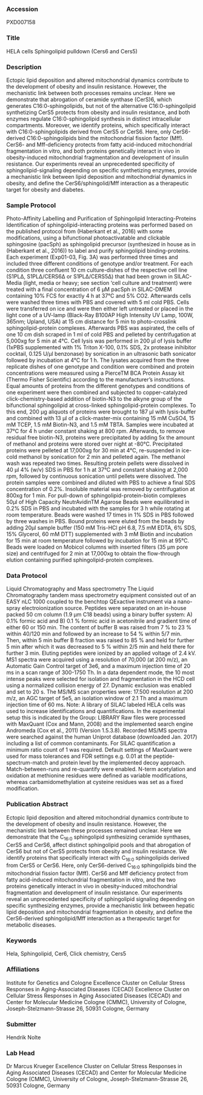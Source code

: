 ### Accession
PXD007158

### Title
HELA cells Sphingolipid pulldown (Cers6 and Cers5)

### Description
Ectopic lipid deposition and altered mitochondrial dynamics contribute to the development of obesity and insulin resistance. However, the mechanistic link between both processes remains unclear. Here we demonstrate that abrogation of ceramide synthase (CerS)6, which generates C16:0-sphingolipids, but not of the alternative C16:0-sphingolipid synthetizing CerS5 protects from obesity and insulin resistance, and both enzymes regulate C16:0-sphingolipid synthesis in distinct intracellular compartments. Moreover, we identify proteins, which specifically interact with C16:0-sphingolipids derived from CerS5 or CerS6. Here, only CerS6-derived C16:0-sphingolipids bind the mitochondrial fission factor (Mff). CerS6- and Mff-deficiency protects from fatty acid-induced mitochondrial fragmentation in vitro, and both proteins genetically interact in vivo in obesity-induced mitochondrial fragmentation and development of insulin resistance. Our experiments reveal an unprecedented specificity of sphingolipid-signaling depending on specific synthetizing enzymes, provide a mechanistic link between lipid deposition and mitochondrial dynamics in obesity, and define the CerS6/sphingolid/Mff interaction as a therapeutic target for obesity and diabetes.

### Sample Protocol
Photo-Affinity Labelling and Purification of Sphingolipid Interacting-Proteins Identification of sphingolipid-interacting proteins was performed based on the published protocol from (Haberkant et al., 2016) with some modifications, using a bifunctional photoactivatable and clickable sphingosine (pacSph) as sphingolipid precursor (synthesized in house as in (Haberkant et al., 2016)) to label and purify sphingolipid binding-proteins. Each experiment (Exp01-03, Fig. 3A) was performed three times and included three different conditions of genotype and/or treatment. For each condition three confluent 10 cm culture-dishes of the respective cell line (S1PLΔ, S1PLΔ/CERS6Δ or S1PLΔ/CERS5Δ) that had been grown in SILAC-Media (light, media or heavy; see section ‘cell culture and treatment) were treated with a final concentration of 6 µM pacSph in SILAC-DMEM containing 10% FCS for exactly 4 h at 37°C and 5% CO2. Afterwards cells were washed three times with PBS and covered with 5 ml cold PBS. Cells were transferred on ice and were then either left untreated or placed in the light cone of a UV-lamp (Black-Ray B100AP High Intensity UV Lamp, 100W, 365nm; Upland, USA) at 15 cm distance for 5 min to photo-crosslink sphingolipid-protein complexes. Afterwards PBS was aspirated, the cells of one 10 cm dish scraped in 1 ml of cold PBS and pelleted by centrifugation at 5,000xg for 5 min at 4°C. Cell lysis was performed in 200 µl of lysis buffer (1xPBS supplemented with 1% Triton X-100, 0.1% SDS, 2x protease inihibitor cocktail, 0.125 U/µl benzonase) by sonication in an ultrasonic bath sonicator followed by incubation at 4°C for 1 h. The lysates acquired from the three replicate dishes of one genotype and condition were combined and protein concentrations were measured using a PierceTM BCA Protein Assay kit (Thermo Fisher Scientific) according to the manufacturer’s instructions. Equal amounts of proteins from the different genotypes and conditions of one experiment were then combined and subjected to copper-catalyzed click-chemistry-based addition of biotin-N3 to the alkyne group of the bifunctional sphingolipid at cross-linked sphingolipid-protein complexes. To this end, 200 µg aliquots of proteins were brought to 187 µl with lysis-buffer and combined with 13 µl of a click-master-mix containing 15 mM CuSO4, 15 mM TCEP, 1.5 mM Biotin-N3, and 1.5 mM TBTA. Samples were incubated at 37°C for 4 h under constant shaking at 800 rpm. Afterwards, to remove residual free biotin-N3, proteins were precipitated by adding 5x the amount of methanol and proteins were stored over night at -80°C. Precipitated proteins were pelleted at 17,000xg for 30 min at 4°C, re-suspended in ice-cold methanol by sonication for 2 min and pelleted again. The methanol wash was repeated two times. Resulting protein pellets were dissolved in 40 µl 4% (w/v) SDS in PBS for 1 h at 37°C and constant shaking at 2,000 rpm, followed by continuous sonication until pellets were dissolved. The protein samples were combined and diluted with PBS to achieve a final SDS concentration of 0.2%. Insoluble material was removed by centrifugation at 800xg for 1 min.   For pull-down of sphingolipid-protein-biotin complexes 50µl of High Capacity NeutrAvidinTM Agarose Beads were equilibrated in 0.2% SDS in PBS and incubated with the samples for 3 h while rotating at room temperature. Beads were washed 17 times in 1% SDS in PBS followed by three washes in PBS. Bound proteins were eluted from the beads by adding 20µl sample buffer (150 mM Tris-HCl pH 6.8, 7.5 mM EDTA, 6% SDS, 15% Glycerol, 60 mM DTT) supplemented with 3 mM Biotin and incubation for 15 min at room temperature followed by incubation for 15 min at 95°C. Beads were loaded on Mobicol columns with inserted filters (35 µm pore size) and centrifuged for 2 min at 17,000xg to obtain the flow-through elution containing purified sphingolipid-protein complexes.

### Data Protocol
Liquid Chromatography and Mass spectrometry The Liquid Chromatography tandem mass spectrometry equipment consisted out of an EASY nLC 1000 coupled to the benchtop QExactive instrument via a nano-spray electroionization source. Peptides were separated on an in-house packed 50 cm column (1.9 µm C18 beads) using a binary buffer system: A) 0.1% formic acid and B) 0.1 % formic acid in acetonitrile and gradient time of either 60 or 150 min.    The content of buffer B was raised from 7 % to 23 % within 40/120 min and followed by an increase to 54 % within 5/7 min. Then, within 5 min buffer B fraction was raised to 85 % and held for further 5 min after which it was decreased to 5 % within 2/5 min and held there for further 3 min. Eluting peptides were ionized by an applied voltage of 2.4 kV. MS1 spectra were acquired using a resolution of 70,000 (at 200 m/z), an Automatic Gain Control target of 3e6, and a maximum injection time of 20 ms in a scan range of 300-1750 Th. In a data dependent mode, the 10 most intense peaks were selected for isolation and fragmentation in the HCD cell using a normalized collision energy of 27. Dynamic exclusion was enabled and set to 20 s. The MS/MS scan properties were: 17.500 resolution at 200 m/z, an AGC target of 5e5, an isolation window of 2.1 Th and a maximum injection time of 60 ms.  Note: A library of SILAC labeled HELA cells was used to increase identifications and quantifications. In the experimental setup this is indicated by the Group: LIBRARY   Raw files were processed with MaxQuant (Cox and Mann, 2008) and the implemented search engine Andromeda (Cox et al., 2011) (Version 1.5.3.8). Recorded MS/MS spectra were searched against the human Uniprot database (downloaded Jan. 2017) including a list of common contaminants. For SILAC quantification a minimum ratio count of 1 was required. Default settings of MaxQuant were used for mass tolerances and FDR settings e.g. 0.01 at the peptide-spectrum-match and protein level by the implemented decoy approach. Match-between-runs and re-quantify were enabled. N-term acetylation and oxidation at methionine residues were defined as variable modifications, whereas carbamidomethylation at cysteine residues was set as a fixed modification.

### Publication Abstract
Ectopic lipid deposition and altered mitochondrial dynamics contribute to the development of obesity and insulin resistance. However, the mechanistic link between these processes remained unclear. Here we demonstrate that the C<sub>16:0</sub> sphingolipid synthesizing ceramide synthases, CerS5 and CerS6, affect distinct sphingolipid pools and that abrogation of CerS6 but not of CerS5 protects from obesity and insulin resistance. We identify proteins that specifically interact with C<sub>16:0</sub> sphingolipids derived from CerS5 or CerS6. Here, only CerS6-derived C<sub>16:0</sub> sphingolipids bind the mitochondrial fission factor (Mff). CerS6 and Mff deficiency protect from fatty acid-induced mitochondrial fragmentation in&#xa0;vitro, and the two proteins genetically interact in&#xa0;vivo in obesity-induced mitochondrial fragmentation and development of insulin resistance. Our experiments reveal an unprecedented specificity of sphingolipid signaling depending on specific synthesizing enzymes, provide a mechanistic link between hepatic lipid deposition and mitochondrial fragmentation in obesity, and define the CerS6-derived sphingolipid/Mff interaction as a therapeutic target for metabolic diseases.

### Keywords
Hela, Sphingolipid, Cer6, Click chemistry, Cers5

### Affiliations
Institute for Genetics and Cologne Excellence Cluster on Cellular Stress Responses in Aging-Associated Diseases (CECAD)
Excellence Cluster on Cellular Stress Responses in Aging Associated Diseases (CECAD) and Center for Molecular Medicine Cologne (CMMC), University of Cologne, Joseph-Stelzmann-Strasse 26, 50931 Cologne, Germany

### Submitter
Hendrik Nolte

### Lab Head
Dr Marcus Krueger
Excellence Cluster on Cellular Stress Responses in Aging Associated Diseases (CECAD) and Center for Molecular Medicine Cologne (CMMC), University of Cologne, Joseph-Stelzmann-Strasse 26, 50931 Cologne, Germany


